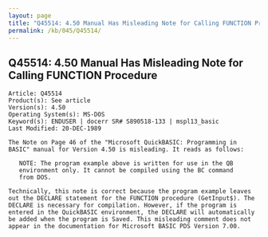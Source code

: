 ```yaml
---
layout: page
title: "Q45514: 4.50 Manual Has Misleading Note for Calling FUNCTION Procedure"
permalink: /kb/045/Q45514/
---
```


## Q45514: 4.50 Manual Has Misleading Note for Calling FUNCTION Procedure

	Article: Q45514
	Product(s): See article
	Version(s): 4.50
	Operating System(s): MS-DOS
	Keyword(s): ENDUSER | docerr SR# S890518-133 | mspl13_basic
	Last Modified: 20-DEC-1989
	
	The Note on Page 46 of the "Microsoft QuickBASIC: Programming in
	BASIC" manual for Version 4.50 is misleading. It reads as follows:
	
	   NOTE: The program example above is written for use in the QB
	   environment only. It cannot be compiled using the BC command
	   from DOS.
	
	Technically, this note is correct because the program example leaves
	out the DECLARE statement for the FUNCTION procedure (GetInput$). The
	DECLARE is necessary for compilation. However, if the program is
	entered in the QuickBASIC environment, the DECLARE will automatically
	be added when the program is Saved. This misleading comment does not
	appear in the documentation for Microsoft BASIC PDS Version 7.00.
